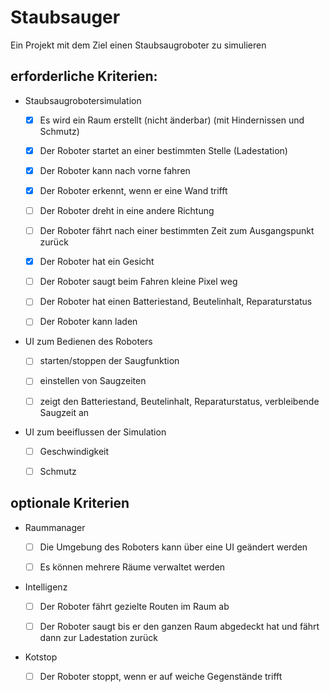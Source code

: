 # Staubsauger
Ein Projekt mit dem Ziel einen Staubsaugroboter zu simulieren

## erforderliche Kriterien:
* Staubsaugrobotersimulation
  * [x] Es wird ein Raum erstellt (nicht änderbar) (mit Hindernissen und Schmutz)
  * [x] Der Roboter startet an einer bestimmten Stelle (Ladestation)
  * [x] Der Roboter kann nach vorne fahren 
  * [x] Der Roboter erkennt, wenn er eine Wand trifft 
  * [ ] Der Roboter dreht in eine andere Richtung
  * [ ] Der Roboter fährt nach einer bestimmten Zeit zum Ausgangspunkt zurück
  * [x] Der Roboter hat ein Gesicht
  * [ ] Der Roboter saugt beim Fahren kleine Pixel weg
  * [ ] Der Roboter hat einen Batteriestand, Beutelinhalt, Reparaturstatus
  * [ ] Der Roboter kann laden


* UI zum Bedienen des Roboters 
  * [ ] starten/stoppen der Saugfunktion
  * [ ] einstellen von Saugzeiten
  * [ ] zeigt den Batteriestand, Beutelinhalt, Reparaturstatus, verbleibende Saugzeit an
  

* UI zum beeiflussen der Simulation
  * [ ] Geschwindigkeit
  * [ ] Schmutz
  


## optionale Kriterien
* Raummanager
  * [ ] Die Umgebung des Roboters kann über eine UI geändert werden
  * [ ] Es können mehrere Räume verwaltet werden
 
 
* Intelligenz
  * [ ] Der Roboter fährt gezielte Routen im Raum ab
  * [ ] Der Roboter saugt bis er den ganzen Raum abgedeckt hat und fährt dann zur Ladestation zurück
  

* Kotstop
  * [ ] Der Roboter stoppt, wenn er auf weiche Gegenstände trifft

